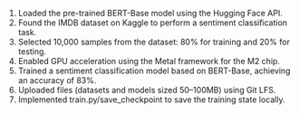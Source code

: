 1. Loaded the pre-trained BERT-Base model using the Hugging Face API.
2. Found the IMDB dataset on Kaggle to perform a sentiment classification task.
3. Selected 10,000 samples from the dataset: 80% for training and 20% for testing.
4. Enabled GPU acceleration using the Metal framework for the M2 chip.
5. Trained a sentiment classification model based on BERT-Base, achieving an accuracy of 83%.
6. Uploaded files (datasets and models sized 50–100MB) using Git LFS.
7. Implemented train.py/save_checkpoint to save the training state locally.
